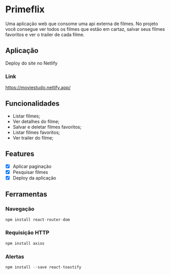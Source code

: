 # Primeflix 

Uma aplicação web que consome uma api externa de filmes. No projeto você consegue ver todos os filmes que estão em cartaz, salvar seus filmes favoritos e ver o trailer de cada filme.

## Aplicação

Deploy do site no Netlify

### Link
https://moviestudo.netlify.app/

## Funcionalidades

- Listar filmes;
- Ver detalhes do filme;
- Salvar e deletar filmes favoritos;
- Listar filmes favoritos;
- Ver trailer do filme;

## Features

- [x]  Aplicar paginação
- [x]  Pesquisar filmes
- [x]  Deploy da aplicação

## Ferramentas

### Navegação

```jsx
npm install react-router-dom
```

### Requisição HTTP

```jsx
npm install axios
```

### Alertas

```jsx
npm install --save react-toastify
```
